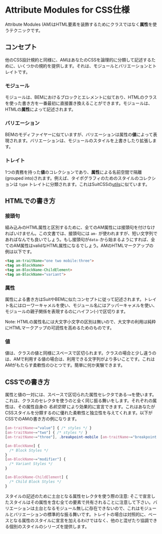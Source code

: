 # Attribute Modules for CSS仕様

Attribute Modules (AM)はHTML要素を装飾するためにクラスではなく**属性**を使うテクニックです。

## コンセプト

他のCSS設計規約と同様に、AMはあなたのCSSを論理的に分類して記述するために、いくつかの規約を提供します。それは、モジュールとバリエーションとトレイトです。

### モジュール

モジュールは、BEMにおけるブロックとエレメントに似ており、HTMLのクラスを使った書き方を一番最初に直接置き換えることができます。モジュールは、HTMLの**属性**によって記述されます。

### バリエーション

BEMのモディファイヤーに似ていますが、バリエーションは属性の**値**によって表現されます。バリエーションは、モジュールのスタイルを上書きしたり拡張します。

### トレイト

1つの責務を持った**値**のコレクションであり、**属性**による名前空間で隔離(grouped into)されます。例えば、タイポグラフィのためのスタイルのコレクションは `type` トレイトに分類されます。これはSuitCSSの[utils](https://github.com/suitcss/utils)に似ています。

## HTMLでの書き方

### 接頭句

組み込みのHTML属性と区別するために、全てのAM属性には接頭句を付けなければいけません。この文書では、接頭句には `am-` が使われますが、短い文字列であればなんでも良いでしょう。もし接頭句が`data-`から始まるようにすれば、全てのAM属性はvalidなHTML属性になるでしょう。AMのHTMLマークアップの例は以下です。

```html
<tag am-traitName="one two mobile:three">
<tag am-BlockName>
<tag am-BlockName-ChildElement>
<tag am-BlockName="variant">
```

### 属性

属性による書き方はSuitやBEMに似たコンセプトに従って記述されます。トレイト名にはローワーキャメルを使い、モジュール名にはアッパーキャメルを使い、モジュールの親子関係を表現するのにハイフン(-)で区切ります。

Note: HTMLの属性名には大文字小文字の区別は無いので、大文字の利用は純粋にHTMLマークアップの可読性を高めるためのものです。

### 値

値は、クラスの値と同様にスペースで区切られます。クラスの場合と少し違うのは、AMで利用する値の場合は、利用できる文字列がより多いことです。これはAMがもたらす柔軟性のひとつです。簡単に何か実験できます。

## CSSでの書き方

属性と値の一対には、スペースで区切られた属性セレクタである`~=`を使います。これは、クラスのセレクタを使うのと全く同じ振る舞いをします。それぞれの属性は、その属性自身の *名前空間* により効果的に宣言できます。これはあなたがCSSスタイルを分類するのに優れた柔軟性と独立性を与えてくれます。以下がCSSでのAMの書き方の例になります。

```css
[am-traitName~="value"] { /* styles */ }
[am-traitName~="two"] { /* styles */ }
[am-traitName~="three"], .breakpoint-mobile [am-traitName~="breakpoint:three"] { /* styles */ }

[am-BlockName] {
  /* Block Styles */
}
[am-BlockName~="modifier"] {
  /* Variant Styles */
}

[am-BlockName-ChildElement] {
  /* Child Block Styles */
}
```

スタイルの記述のために土台となる属性セレクタを使う際の注意: そこで宣言したスタイルはその属性を含む全ての要素で共有されることに注意して下さい。バリエーションは土台となるモジュール無しに存在できないので、これはモジュールとバリエーションの標準的な振る舞いです。トレイトの場合は対照的に、ベースとなる属性のスタイルに宣言を加えるわけではなく、他のと混ぜたり協調できる個別のスタイルのシリーズを提供します。
